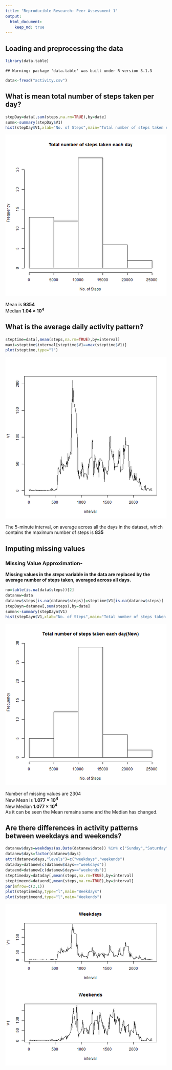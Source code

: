 ```yaml
---
title: "Reproducible Research: Peer Assessment 1"
output: 
  html_document:
    keep_md: true
---
```

## Loading and preprocessing the data

```r
library(data.table)
```

```
## Warning: package 'data.table' was built under R version 3.1.3
```

```r
data<-fread("activity.csv")
```
## What is mean total number of steps taken per day?

```r
stepDay=data[,sum(steps,na.rm=TRUE),by=date]
summ<-summary(stepDay$V1)
hist(stepDay$V1,xlab="No. of Steps",main="Total number of steps taken each day")
```

![plot of chunk unnamed-chunk-2](figure/unnamed-chunk-2-1.png) 
  
Mean is **9354**  
Median **1.04 &times; 10<sup>4</sup>**  
## What is the average daily activity pattern?

```r
steptime=data[,mean(steps,na.rm=TRUE),by=interval]
maxi=steptime$interval[steptime$V1==max(steptime$V1)]
plot(steptime,type="l")
```

![plot of chunk unnamed-chunk-3](figure/unnamed-chunk-3-1.png) 
  
The 5-minute interval, on average across all the days in the dataset, which contains the maximum number of steps is **835**  
## Imputing missing values
### Missing Value Approximation-  
**Missing values in the *steps* variable in the  data are replaced by the average number of steps taken, averaged across all days.** 


```r
no=table(is.na(data$steps))[2]
datanew=data
datanew$steps[is.na(datanew$steps)]=steptime$V1[is.na(datanew$steps)]
stepDayn=datanew[,sum(steps),by=date]
summn<-summary(stepDayn$V1)
hist(stepDayn$V1,xlab="No. of Steps",main="Total number of steps taken each day(New)")
```

![plot of chunk unnamed-chunk-4](figure/unnamed-chunk-4-1.png) 
  
Number of missing values are 2304  
New Mean is **1.077 &times; 10<sup>4</sup>**  
New Median **1.077 &times; 10<sup>4</sup>**  
As it can be seen the Mean remains same and the Median has changed.
## Are there differences in activity patterns between weekdays and weekends?

```r
datanew$days=weekdays(as.Date(datanew$date)) %in% c("Sunday","Saturday")
datanew$days=factor(datanew$days)
attr(datanew$days,"levels")=c("weekdays","weekends")
dataday=datanew[c(datanew$days=="weekdays")]
dataend=datanew[c(datanew$days=="weekends")]
steptimeday=dataday[,mean(steps,na.rm=TRUE),by=interval]
steptimeend=dataend[,mean(steps,na.rm=TRUE),by=interval]
par(mfrow=c(2,1))
plot(steptimeday,type="l",main="Weekdays")
plot(steptimeend,type="l",main="Weekends")
```

![plot of chunk unnamed-chunk-5](figure/unnamed-chunk-5-1.png) 

































